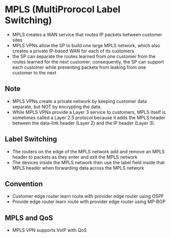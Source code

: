 #  MPLS (MultiProrocol Label Switching)

- MPLS creates a WAN service that routes IP packets between customer sites
- MPLS VPNs allow the SP to build one large MPLS network, which also creates a private IP-based WAN for each of its customers
- the SP can separate the routes learned from one customer from the routes learned for the next customer; consequently, the SP can support each customer while preventing packets from leaking from one customer to the next

## Note
- MPLS VPNs create a private network by keeping customer data separate, but NOT by encrypting the data.
- While MPLS VPNs provide a Layer 3 service to customers, MPLS itself is sometimes called a Layer 2.5 protocol because it adds the MPLS header between the data-link header (Layer 2) and the IP header (Layer 3).

## Label Switching
- The routers on the edge of the MPLS network add and remove an MPLS header to packets as they enter and exit the MPLS network
- The devices inside the MPLS network then use the label field inside that MPLS header when forwarding data across the MPLS network

## Convention
- Customer edge router learn route with provider edge router using OSPF
- Provide edge router learn route with provider edge router using MP-BGP

## MPLS and QoS
- MPLS VPN supports VoIP with QoS
